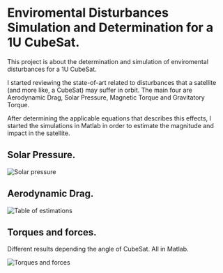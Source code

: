 # Enviromental Disturbances Simulation and Determination for a 1U CubeSat.
This project is about the determination and simulation of enviromental disturbances for a 1U CubeSat. 

I started reviewing the state-of-art related to disturbances that a satellite (and more like, a CubeSat) may suffer in orbit. The main four are Aerodynamic Drag, Solar Pressure, Magnetic Torque and Gravitatory Torque.

After determining the applicable equations that describes this effects, I started the simulations in Matlab in order to estimate the magnitude and impact in the satellite.

## Solar Pressure. 

![Solar pressure](https://github.com/Lechuga-Geronimo/Disturbances1UCubeSat/assets/142461885/a5426aff-dcf0-4552-bdfe-ae360c9fb293)

## Aerodynamic Drag. 

![Table of estimations](https://github.com/Lechuga-Geronimo/Disturbances1UCubeSat/assets/142461885/ed411c74-6760-48ee-b260-395b1d7d7bd6)

## Torques and forces. 

Different results depending the angle of CubeSat. All in Matlab.

![Torques and forces](https://github.com/Lechuga-Geronimo/Disturbances1UCubeSat/assets/142461885/2e3bc817-74b1-4953-8a90-f8e2b79e6af6)

